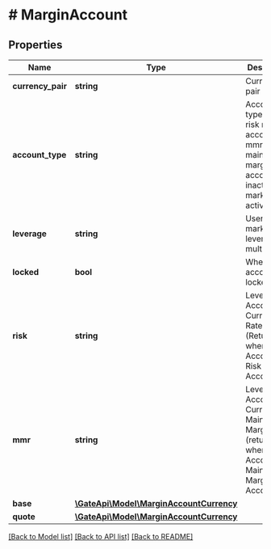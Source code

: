 # # MarginAccount

## Properties

Name | Type | Description | Notes
------------ | ------------- | ------------- | -------------
**currency_pair** | **string** | Currency pair | [optional] 
**account_type** | **string** | Account type, risk - risk rate account, mmr - maintenance margin rate account, inactive - market not activated | [optional] 
**leverage** | **string** | User current market leverage multiple | [optional] 
**locked** | **bool** | Whether account is locked | [optional] 
**risk** | **string** | Leveraged Account Current Risk Rate (Returned when the Account is a Risk Rate Account) | [optional] 
**mmr** | **string** | Leveraged Account Current Maintenance Margin Rate (returned when the Account is a Maintenance Margin Rate Account) | [optional] 
**base** | [**\GateApi\Model\MarginAccountCurrency**](MarginAccountCurrency.md) |  | [optional] 
**quote** | [**\GateApi\Model\MarginAccountCurrency**](MarginAccountCurrency.md) |  | [optional] 

[[Back to Model list]](../../README.md#documentation-for-models) [[Back to API list]](../../README.md#documentation-for-api-endpoints) [[Back to README]](../../README.md)
